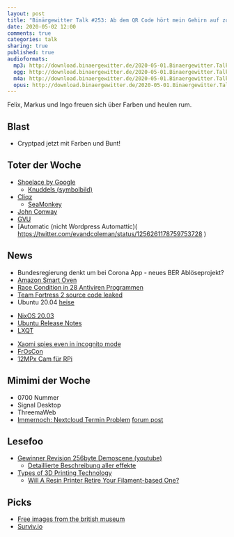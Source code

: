```yaml
---
layout: post
title: "Binärgewitter Talk #253: Ab dem QR Code hört mein Gehirn auf zu funktionieren"
date: 2020-05-02 12:00
comments: true
categories: talk
sharing: true
published: true
audioformats:
  mp3: http://download.binaergewitter.de/2020-05-01.Binaergewitter.Talk.253.mp3
  ogg: http://download.binaergewitter.de/2020-05-01.Binaergewitter.Talk.253.ogg
  m4a: http://download.binaergewitter.de/2020-05-01.Binaergewitter.Talk.253.m4a
  opus: http://download.binaergewitter.de/2020-05-01.Binaergewitter.Talk.253.opus
---
```

Felix, Markus und Ingo freuen sich über Farben und heulen rum.

## Blast
- Cryptpad jetzt mit Farben und Bunt!

## Toter der Woche

- [Shoelace by Google]( https://www.engadget.com/google-shoelace-shutdown-035517446.html )
  - [Knuddels (symbolbild)]( i.imgur.com/R3h2Rmz.png )
- [Cliqz]( https://www.heise.de/newsticker/meldung/Burda-Aus-fuer-Privatsphaere-Browser-Cliqz-4712053.html )
  * [SeaMonkey](https://en.wikipedia.org/wiki/SeaMonkey )
- [John Conway]( https://www.golem.de/news/covid-19-mathematiker-john-conway-ist-gestorben-2004-147842.html )
- [GVU]( https://www.heise.de/newsticker/meldung/GVU-Insolvenz-Die-Piratenjaeger-sind-pleite-4713156.html )
- [Automatic (nicht Wordpress Automattic)( https://twitter.com/evandcoleman/status/1256261178759753728 ) 

## News

- Bundesregierung denkt um bei Corona App - neues BER Ablöseprojekt?
- [Amazon Smart Oven]( https://www.wired.com/review/amazon-smart-oven/ )
- [Race Condition in 28 Antiviren Programmen]( https://www.heise.de/security/meldung/Forscher-entdeckten-zerstoererische-Schwachstellen-in-28-Antiviren-Programmen-4710337.html )
- [Team Fortress 2 source code leaked]( https://www.techradar.com/uk/news/team-fortress-2-source-code-has-leaked-and-you-can-apparently-get-malware-by-playing )
- Ubuntu 20.04 [heise]( https://www.heise.de/ix/meldung/Ubuntu-20-04-LTS-Version-mit-behutsamen-Neuerungen-4707756.html )
 * [NixOS 20.03]( https://nixos.org/nixos/manual/release-notes.html#sec-release-20.03 )
 * [Ubuntu Release Notes](https://wiki.ubuntu.com/FocalFossa/ReleaseNotes )
 * [LXQT](https://www.pro-linux.de/news/1/27971/lxqt-015-freigegeben.html )
- [Xaomi spies even in incognito mode]( https://www.xda-developers.com/xiaomi-mi-web-browser-pro-mint-collecting-browsing-data-incognito-mode/ )
- [FrOsCon]( https://www.froscon.de/en/cfp/ )
- [12MPx Cam für RPi]( https://www.heise.de/newsticker/meldung/Raspberry-Pi-Kamera-mit-12-Megapixeln-und-Objektivanschluss-4713167.html )



## Mimimi der Woche

- 0700 Nummer
- Signal Desktop
- ThreemaWeb
- [Immernoch: Nextcloud Termin Problem](https://github.com/nextcloud/server/issues/20286 ) [forum post](https://help.nextcloud.com/t/calendar-keeps-sending-the-same-notification-again-and-again/75884  )



## Lesefoo
- [Gewinner Revision 256byte Demoscene (youtube)]( https://www.youtube.com/watch?v=Imquk_3oFf4 )
  - [Detaillierte Beschreibung aller effekte]( http://www.sizecoding.org/wiki/Memories ) 
- [Types of 3D Printing Technology]( https://all3dp.com/1/types-of-3d-printers-3d-printing-technology/ )
  - [Will A Resin Printer Retire Your Filament-based One?]( https://hackaday.com/2020/04/30/3d-printering-will-a-resin-printer-retire-your-filament-based-one/ )

## Picks 

- [Free images from the british museum]( https://www.ianvisits.co.uk/blog/2020/04/28/british-museum-makes-1-9-million-images-available-for-free/ )
- [Surviv.io]( https://surviv.io/ )


